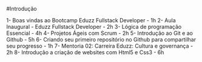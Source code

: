 #Introdução

1- Boas vindas ao Bootcamp Eduzz Fullstack Developer - 1h
2- Aula Inaugural - Eduzz Fullstack Developer - 2h
3- Lógica de programação Essencial - 4h
4- Projetos Ágeis com Scrum - 2h
5- Introdução ao Git e ao Github - 5h
6- Criando seu primeiro repositório no Github para compartilhar seu progresso - 1h
7- Mentoria 02: Carreira Eduzz: Cultura e governança - 2h
8- Introdução a criação de websites com Html5 e Css3 - 6h

